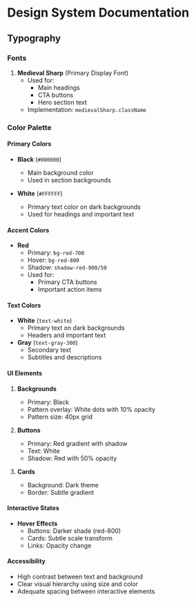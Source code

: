 # Design System Documentation

## Typography

### Fonts
1. **Medieval Sharp** (Primary Display Font)
   - Used for:
     - Main headings
     - CTA buttons
     - Hero section text
   - Implementation: `medievalSharp.className`

### Color Palette

#### Primary Colors
- **Black** (`#000000`)
  - Main background color
  - Used in section backgrounds

- **White** (`#FFFFFF`)
  - Primary text color on dark backgrounds
  - Used for headings and important text

#### Accent Colors
- **Red**
  - Primary: `bg-red-700`
  - Hover: `bg-red-800`
  - Shadow: `shadow-red-900/50`
  - Used for:
    - Primary CTA buttons
    - Important action items

#### Text Colors
- **White** (`text-white`)
  - Primary text on dark backgrounds
  - Headers and important text
- **Gray** (`text-gray-300`)
  - Secondary text
  - Subtitles and descriptions

#### UI Elements
1. **Backgrounds**
   - Primary: Black
   - Pattern overlay: White dots with 10% opacity
   - Pattern size: 40px grid

2. **Buttons**
   - Primary: Red gradient with shadow
   - Text: White
   - Shadow: Red with 50% opacity

3. **Cards**
   - Background: Dark theme
   - Border: Subtle gradient

#### Interactive States
- **Hover Effects**
  - Buttons: Darker shade (red-800)
  - Cards: Subtle scale transform
  - Links: Opacity change

#### Accessibility
- High contrast between text and background
- Clear visual hierarchy using size and color
- Adequate spacing between interactive elements
